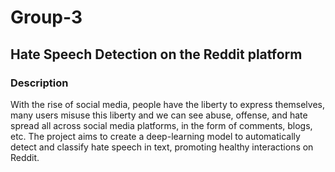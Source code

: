 
# Group-3

## Hate Speech Detection on the Reddit platform

### Description

With the rise of social media, people have the liberty to express themselves, many users misuse this liberty and we can see abuse, offense, and hate spread all across social media platforms, in the form of comments, blogs, etc. The project aims to create a deep-learning model to automatically detect and classify hate speech in text, promoting healthy interactions on Reddit.
